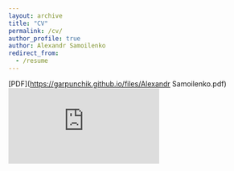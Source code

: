 ```yaml
---
layout: archive
title: "CV"
permalink: /cv/
author_profile: true
author: Alexandr Samoilenko 
redirect_from:
  - /resume
---
```


[PDF](https://garpunchik.github.io/files/Alexandr Samoilenko.pdf)
<embed src="https://garpunchik.github.io/files/Alexandr Samoilenko.pdf" type="application/pdf" />

